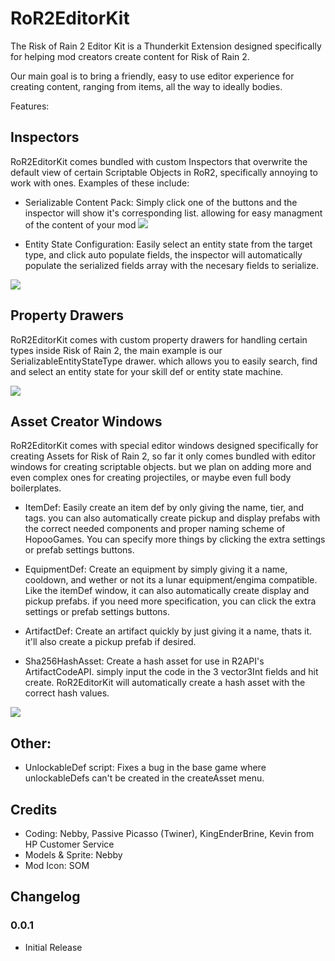 # RoR2EditorKit

The Risk of Rain 2 Editor Kit is a Thunderkit Extension designed specifically for helping mod creators create content for Risk of Rain 2.

Our main goal is to bring a friendly, easy to use editor experience for creating content, ranging from items, all the way to ideally bodies.

Features:

## Inspectors

RoR2EditorKit comes bundled with custom Inspectors that overwrite the default view of certain Scriptable Objects in RoR2, specifically annoying to work with ones. Examples of these include:

* Serializable Content Pack: Simply click one of the buttons and the inspector will show it's corresponding list. allowing for easy managment of the content of your mod
![](https://i.gyazo.com/7d9a746fe9386cfe68f1c1a0d2a44c78.png)

* Entity State Configuration: Easily select an entity state from the target type, and click auto populate fields, the inspector will automatically populate the serialized fields array with the necesary fields to serialize.

![](https://cdn.discordapp.com/attachments/575431803523956746/903753905266110534/wungus.png)

## Property Drawers

RoR2EditorKit comes with custom property drawers for handling certain types inside Risk of Rain 2, the main example is our SerializableEntityStateType drawer. which allows you to easily search, find and select an entity state for your skill def or entity state machine.

![](https://cdn.discordapp.com/attachments/575431803523956746/903754837940916234/unknown.png)

## Asset Creator Windows

RoR2EditorKit comes with special editor windows designed specifically for creating Assets for Risk of Rain 2, so far it only comes bundled with editor windows for creating scriptable objects. but we plan on adding more and even complex ones for creating projectiles, or maybe even full body boilerplates.

* ItemDef: Easily create an item def by only giving the name, tier, and tags. you can also automatically create pickup and display prefabs with the correct needed components and proper naming scheme of HopooGames. You can specify more things by clicking the extra settings or prefab settings buttons.

* EquipmentDef: Create an equipment by simply giving it a name, cooldown, and wether or not its a lunar equipment/engima compatible. Like the itemDef window, it can also automatically create display and pickup prefabs. if you need more specification, you can click the extra settings or prefab settings buttons.

* ArtifactDef: Create an artifact quickly by just giving it a name, thats it. it'll also create a pickup prefab if desired.

* Sha256HashAsset: Create a hash asset for use in R2API's ArtifactCodeAPI. simply input the code in the 3 vector3Int fields and hit create. RoR2EditorKit will automatically create a hash asset with the correct hash values.

![](https://cdn.discordapp.com/attachments/567852222419828736/903719556894326785/a10578cadaeaa9ad1fbaedbfb8a158b2.png)

## Other:

* UnlockableDef script: Fixes a bug in the base game where unlockableDefs can't be created in the createAsset menu.

## Credits

* Coding: Nebby, Passive Picasso (Twiner), KingEnderBrine, Kevin from HP Customer Service
* Models & Sprite: Nebby
* Mod Icon: SOM

## Changelog

### 0.0.1

- Initial Release